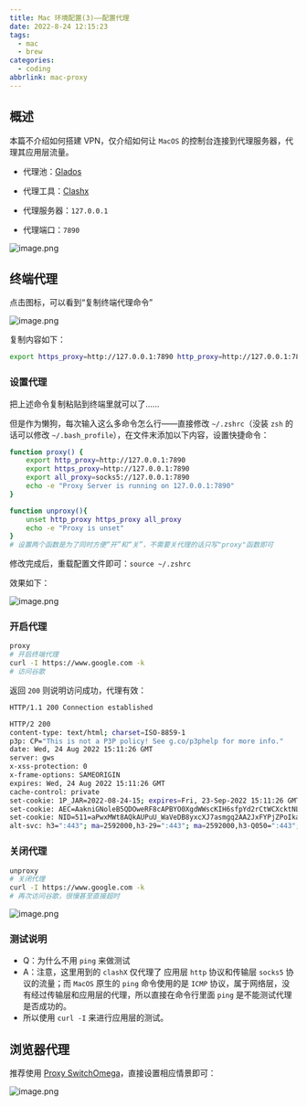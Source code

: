 ```yaml
---
title: Mac 环境配置(3)——配置代理
date: 2022-8-24 12:15:23
tags:
  - mac
  - brew
categories:
  - coding
abbrlink: mac-proxy
---
```




## 概述

本篇不介绍如何搭建 VPN，仅介绍如何让 `MacOS` 的控制台连接到代理服务器，代理其应用层流量。

* 代理池：[Glados](https://glados.rocks/console)

* 代理工具：[Clashx](https://github.com/yichengchen/clashX)

* 代理服务器：`127.0.0.1`
* 代理端口：`7890`

<img src="https://tva1.sinaimg.cn/large/0084b03xgy1h5i8yys9jrj31f40w8471.jpg" alt="image.png" style="zoom:100%;" />



## 终端代理

点击图标，可以看到“复制终端代理命令”

![image.png](https://tva1.sinaimg.cn/large/0084b03xgy1h5i94dcjdpj30i60twwo6.jpg)



复制内容如下：

```bash
export https_proxy=http://127.0.0.1:7890 http_proxy=http://127.0.0.1:7890 all_proxy=socks5://127.0.0.1:7890
```



### 设置代理

把上述命令复制粘贴到终端里就可以了......

但是作为懒狗，每次输入这么多命令怎么行——直接修改 `~/.zshrc`（没装 `zsh` 的话可以修改 `~/.bash_profile`），在文件末添加以下内容，设置快捷命令：

```bash
function proxy() {
    export http_proxy=http://127.0.0.1:7890
    export https_proxy=http://127.0.0.1:7890
    export all_proxy=socks5://127.0.0.1:7890
    echo -e "Proxy Server is running on 127.0.0.1:7890"
}

function unproxy(){
    unset http_proxy https_proxy all_proxy
    echo -e "Proxy is unset"
}
# 设置两个函数是为了同时方便“开”和“关”，不需要关代理的话只写"proxy"函数即可
```

修改完成后，重载配置文件即可：`source ~/.zshrc`

效果如下：

![image.png](https://tva1.sinaimg.cn/large/0084b03xgy1h5i9azt6r7j30km08ydk6.jpg)



### 开启代理

```bash
proxy
# 开启终端代理
curl -I https://www.google.com -k
# 访问谷歌
```

返回 `200` 则说明访问成功，代理有效：

```bash
HTTP/1.1 200 Connection established

HTTP/2 200
content-type: text/html; charset=ISO-8859-1
p3p: CP="This is not a P3P policy! See g.co/p3phelp for more info."
date: Wed, 24 Aug 2022 15:11:26 GMT
server: gws
x-xss-protection: 0
x-frame-options: SAMEORIGIN
expires: Wed, 24 Aug 2022 15:11:26 GMT
cache-control: private
set-cookie: 1P_JAR=2022-08-24-15; expires=Fri, 23-Sep-2022 15:11:26 GMT; path=/; domain=.google.com; Secure
set-cookie: AEC=AakniGNoleB5QDOweRF8cAPBYO0XgdWWscKIH6sfpYd2rCtWCXcktNLnNBo; expires=Mon, 20-Feb-2023 15:11:26 GMT; path=/; domain=.google.com; Secure; HttpOnly; SameSite=lax
set-cookie: NID=511=aPwxMWt8AQkAUPuU_WaVeDB8yxcXJ7asmgq2AA2JxFYPjZPoIkafjkR-FtpwH7VS-FJvJIApeW3wbKPEMTWn2vZXRJlAj3uPJF4KI_DpollKV66qceyhpm3gxQUgc7zjlc48H7m9FPZA_9rwd8HE67C9WQfr1VyF81iIINtW-S4; expires=Thu, 23-Feb-2023 15:11:26 GMT; path=/; domain=.google.com; HttpOnly
alt-svc: h3=":443"; ma=2592000,h3-29=":443"; ma=2592000,h3-Q050=":443"; ma=2592000,h3-Q046=":443"; ma=2592000,h3-Q043=":443"; ma=2592000,quic=":443"; ma=2592000; v="46,43"
```



### 关闭代理

```bash
unproxy
# 关闭代理
curl -I https://www.google.com -k
# 再次访问谷歌，很慢甚至直接超时
```

![image.png](https://tva1.sinaimg.cn/large/0084b03xgy1h5i9hs5p62j310m07sjz8.jpg)



### 测试说明

* Q：为什么不用 `ping` 来做测试
* A：注意，这里用到的 `clashX` 仅代理了 应用层 `http` 协议和传输层 `socks5` 协议的流量；而 `MacOS` 原生的 `ping` 命令使用的是 `ICMP` 协议，属于网络层，没有经过传输层和应用层的代理，所以直接在命令行里面 `ping` 是不能测试代理是否成功的。
* 所以使用 `curl -I` 来进行应用层的测试。



## 浏览器代理

推荐使用 [Proxy SwitchOmega](https://chrome.google.com/webstore/detail/proxy-switchyomega/padekgcemlokbadohgkifijomclgjgif)，直接设置相应情景即可：

![image.png](https://tva1.sinaimg.cn/large/0084b03xgy1h5i92owlffj31to0ww7e2.jpg)